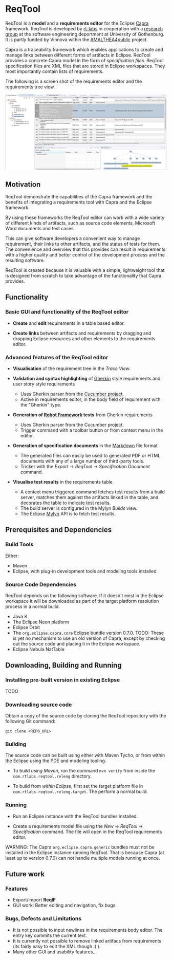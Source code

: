 # ReqTool

ReqTool is a **model** and a **requirements editor** for the Eclipse [Capra][capra_home] framework. ReqTool is developed by [rt-labs][rt_home] in cooperation with a [research group][capra_gu] at the software engineering deportment at University of Gothenburg. It is partly funded by Vinnova within the [AMALTHEA4public][vinnova] project.

Capra is a traceability framework which enables applications to create and manage links between different forms of artifacts in Eclipse. ReqTool provides a concrete Capra model in the form of *specification files*. ReqTool specification files are XML files that are stored in Eclipse workspaces. They most importantly contain lists of requirements.

The following is a screen shot of the requirements editor and the requirements tree view.

![Requirements table screenshot][req_table_img] 

## Motivation

ReqTool demonstrate the capabilities of the Capra framework and the benefits of integrating a requirements tool with Capra and the Eclipse framework.

By using these frameworks the ReqTool editor can work with a wide variety of different kinds of artifacts, such as source code elements, Microsoft Word documents and test cases.

This can give software developers a convenient way to manage requirement, their links to other artifacts, and the status of tests for them. The convenience and overview that this provides can result in requirements with a higher quality and better control of the development process and the resulting software.

ReqTool is created because it is valuable with a simple, lightweight tool that is designed from scratch to take advantage of the functionality that Capra provides.

## Functionality

### Basic GUI and functionality of the ReqTool editor

- **Create** and **edit** requirements in a table based editor.

- **Create links** between artifacts and requirements by dragging and dropping Eclipse resources and other elements to the requirements editor.

### Advanced features of the ReqTool editor

- **Visualisation** of the requirement tree in the *Trace View*.

- **Validation and syntax highlighting** of [Gherkin][gherkin] style requirements and user story style requirements
    - Uses Gherkin parser from the [Cucumber project][cucumber].
    - Active in requirements editor, in the body field of requirement with the "Gherkin" type. 

- **Generation of [Robot Framework][robot_framework] tests** from Gherkin requirements
    - Uses Gherkin parser from the Cucumber project.
    - Trigger command with a toolbar button or from context menu in the editor.

- **Generation of specification documents** in the [Markdown][markdown] file format
    - The generated files can easily be used to generated PDF or HTML documents with any of a large number of third-party tools.
    - Tricker with the *Export* -> *ReqTool* -> *Specification Document* command.

- **Visualise test results** in the requirements table
    - A context menu triggered command fetches test results from a build server, matches them against the artifacts linked in the table, and decorates the table to indicate test results.
    - The build server is configured in the Mylyn *Builds* view.
    - The Eclipse [Mylyn][mylyn] API is to fetch test results.

## Prerequisites and Dependencies

### Build Tools

Either:

* Maven
* Eclipse, with plug-in development tools and modeling tools installed

### Source Code Dependencies

ReqTool depends on the following software. If it doesn't exist in the Eclipse workspace it will be downloaded as part of the target platform resolution process in a normal build.

* Java 8
* The Eclipse Neon platform
* Eclipse Orbit
* The `org.eclipse.capra.core` Eclipse bundle version 0.7.0. TODO: These is yet no mechanism to use 
  an old version of Capra, except by checking out the source code and placing it in 
  the Eclipse workspace. 
* Eclipse Nebula NatTable

## Downloading, Building and Running

### Installing pre-built version in existing Eclipse

TODO

### Downloading source code

Obtain a copy of the source code by cloning the ReqTool repository with the following Git command:

    git clone <REPO_URL>

### Building

The source code can be built using either with Maven Tycho, or from within the Eclipse 
using the PDE and modeling tooling.

* To build *using Maven*, run the command `mvn verify` from inside the `com.rtlabs.reqtool.releng` directory.

* To build from *within Eclipse*, first set the target platform file in `com.rtlabs.reqtool.releng.target`. 
  The perform a normal build.

### Running

* Run an Eclipse instance with the ReqTool bundles installed.

* Create a requirements model file using the *New* -> *ReqTool* -> *Specification* command. The file will open in the ReqTool requirements editor.

WARNING: The Capra `org.eclipse.capra.generic` bundles must not be installed in the Eclipse 
instance running ReqTool. That is because Capra (at least up to version 0.7.0) can not 
handle multiple models running at once.

## Future work

### Features

- Export/import **ReqIF**
- GUI work: Better editing and navigation, fix bugs

### Bugs, Defects and Limitations
- It is not possible to input newlines in the requirements body editor. The entry key commits the current text.
- It is currently not possible to remove linked artifacs from requirements (its fairly easy to edit the XML though :) ).
- Many other GUI and usability features...

[req_table_img]: com.rtlabs.reqtool.documentation/Requirement_table_screenshot.png
[capra_home]: https://projects.eclipse.org/projects/modeling.capra
[rt_home]: http://rt-labs.com
[capra_gu]: http://medarbetarportalen.gu.se/staff/f--publikationskort/?publicationId=249696
[vinnova]: https://www.vinnova.se/p/amalthea4public/
[gherkin]: https://docs.cucumber.io/docs/gherkin.html
[cucumber]: https://cucumber.io/
[markdown]: https://en.wikipedia.org/wiki/Markdown
[mylyn]: https://www.eclipse.org/mylyn/
[robot_framework]: http://robotframework.org/
